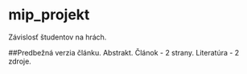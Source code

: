 # mip_projekt
Závislosť študentov na hrách.

##Predbežná verzia článku.
Abstrakt.
Článok - 2 strany.
Literatúra - 2 zdroje.
